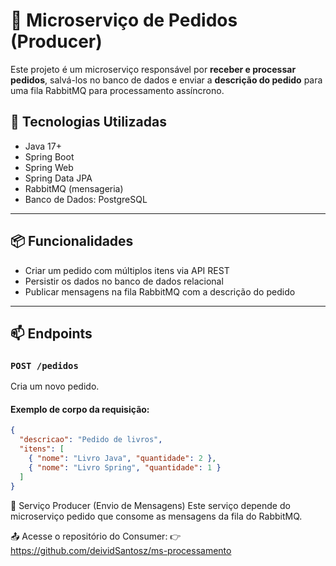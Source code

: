 # 🧾 Microserviço de Pedidos (Producer)

Este projeto é um microserviço responsável por **receber e processar pedidos**, salvá-los no banco de dados e enviar a **descrição do pedido** para uma fila RabbitMQ para processamento assíncrono.

## 🔧 Tecnologias Utilizadas

- Java 17+
- Spring Boot
- Spring Web
- Spring Data JPA
- RabbitMQ (mensageria)
- Banco de Dados: PostgreSQL

---

## 📦 Funcionalidades

- Criar um pedido com múltiplos itens via API REST
- Persistir os dados no banco de dados relacional
- Publicar mensagens na fila RabbitMQ com a descrição do pedido

---

## 📫 Endpoints

### `POST /pedidos`
Cria um novo pedido.

#### Exemplo de corpo da requisição:

```json
{
  "descricao": "Pedido de livros",
  "itens": [
    { "nome": "Livro Java", "quantidade": 2 },
    { "nome": "Livro Spring", "quantidade": 1 }
  ]
}
```

🔗 Serviço Producer (Envio de Mensagens)
Este serviço depende do microserviço pedido que consome as mensagens da fila do RabbitMQ.

📤 Acesse o repositório do Consumer:
👉 https://github.com/deividSantosz/ms-processamento
